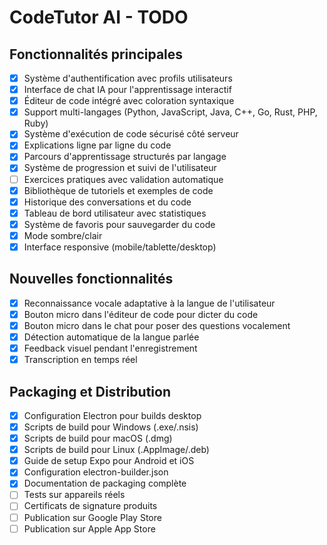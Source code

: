 # CodeTutor AI - TODO

## Fonctionnalités principales

- [x] Système d'authentification avec profils utilisateurs
- [x] Interface de chat IA pour l'apprentissage interactif
- [x] Éditeur de code intégré avec coloration syntaxique
- [x] Support multi-langages (Python, JavaScript, Java, C++, Go, Rust, PHP, Ruby)
- [x] Système d'exécution de code sécurisé côté serveur
- [x] Explications ligne par ligne du code
- [x] Parcours d'apprentissage structurés par langage
- [x] Système de progression et suivi de l'utilisateur
- [ ] Exercices pratiques avec validation automatique
- [x] Bibliothèque de tutoriels et exemples de code
- [x] Historique des conversations et du code
- [x] Tableau de bord utilisateur avec statistiques
- [x] Système de favoris pour sauvegarder du code
- [x] Mode sombre/clair
- [x] Interface responsive (mobile/tablette/desktop)

## Nouvelles fonctionnalités

- [x] Reconnaissance vocale adaptative à la langue de l'utilisateur
- [x] Bouton micro dans l'éditeur de code pour dicter du code
- [x] Bouton micro dans le chat pour poser des questions vocalement
- [x] Détection automatique de la langue parlée
- [x] Feedback visuel pendant l'enregistrement
- [x] Transcription en temps réel

## Packaging et Distribution

- [x] Configuration Electron pour builds desktop
- [x] Scripts de build pour Windows (.exe/.nsis)
- [x] Scripts de build pour macOS (.dmg)
- [x] Scripts de build pour Linux (.AppImage/.deb)
- [x] Guide de setup Expo pour Android et iOS
- [x] Configuration electron-builder.json
- [x] Documentation de packaging complète
- [ ] Tests sur appareils réels
- [ ] Certificats de signature produits
- [ ] Publication sur Google Play Store
- [ ] Publication sur Apple App Store
